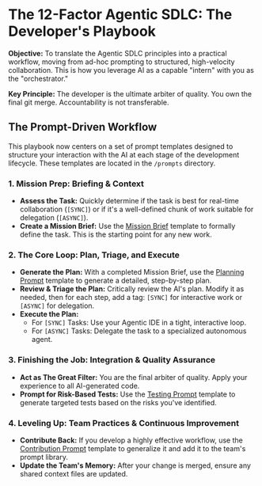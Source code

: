 # The 12-Factor Agentic SDLC: The Developer's Playbook

**Objective:** To translate the Agentic SDLC principles into a practical workflow, moving from ad-hoc prompting to structured, high-velocity collaboration. This is how you leverage AI as a capable "intern" with you as the "orchestrator."

**Key Principle:** The developer is the ultimate arbiter of quality. You own the final git merge. Accountability is not transferable.

## The Prompt-Driven Workflow

This playbook now centers on a set of prompt templates designed to structure your interaction with the AI at each stage of the development lifecycle. These templates are located in the `/prompts` directory.

### 1. Mission Prep: Briefing & Context

- **Assess the Task:** Quickly determine if the task is best for real-time collaboration (`[SYNC]`) or if it's a well-defined chunk of work suitable for delegation (`[ASYNC]`).
- **Create a Mission Brief:** Use the [Mission Brief](prompts/mission-brief.md) template to formally define the task. This is the starting point for any new work.

### 2. The Core Loop: Plan, Triage, and Execute

- **Generate the Plan:** With a completed Mission Brief, use the [Planning Prompt](prompts/planning.md) template to generate a detailed, step-by-step plan.
- **Review & Triage the Plan:** Critically review the AI's plan. Modify it as needed, then for each step, add a tag: `[SYNC]` for interactive work or `[ASYNC]` for delegation.
- **Execute the Plan:**
    - For `[SYNC]` Tasks: Use your Agentic IDE in a tight, interactive loop.
    - For `[ASYNC]` Tasks: Delegate the task to a specialized autonomous agent.

### 3. Finishing the Job: Integration & Quality Assurance

- **Act as The Great Filter:** You are the final arbiter of quality. Apply your experience to all AI-generated code.
- **Prompt for Risk-Based Tests:** Use the [Testing Prompt](prompts/testing.md) template to generate targeted tests based on the risks you've identified.

### 4. Leveling Up: Team Practices & Continuous Improvement

- **Contribute Back:** If you develop a highly effective workflow, use the [Contribution Prompt](prompts/contribution.md) template to generalize it and add it to the team's prompt library.
- **Update the Team's Memory:** After your change is merged, ensure any shared context files are updated.